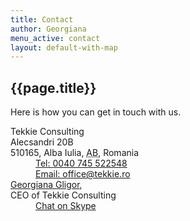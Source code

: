 ```yaml
---
title: Contact
author: Georgiana
menu_active: contact
layout: default-with-map
---
```

<section class="section-contact">
  <div class="container">
  <div class="section-intro">
    <h2 class="section-intro-title">{{page.title}}</h2>
    <div class="section-summary"><p>Here is how you can get in touch with us.</p></div>
  </div>
    <div class="col-md-4 text-center margin-bottom">
        <i class="contact-icon ion-ios-location-outline"></i>
        <div class="organization-name">Tekkie Consulting</div>
        <div class="street-address">Alecsandri 20B</div>  
        <span class="postal-code">510165</span>, <span class="locality">Alba Iulia</span>, <abbr title="Alba" class="region">AB</abbr>,
        <span class="country-name">Romania</span>
    </div>
    <div class="col-md-4 text-center margin-bottom">
        <i class="contact-icon ion-ios-paperplane-outline"></i>
        <dd><a href="tel:0040 745 522548"> Tel: 0040 745 522548</a></dd>
        <dd><a href="mailto:office@tekkie.ro">Email: office@tekkie.ro</a></dd>
    </div>
    <div class="col-md-4 text-center margin-bottom">
        <i class="contact-icon ion-ios-person-outline"></i>
          <div><a class="fn url" href="http://gb.tekkie.ro/">Georgiana Gligor</a>,<br> CEO of   <span class="org vcard"><span class="url fn org" rel="group">Tekkie Consulting</span></span></div>
          <dd><a href="skype:georgiana.beju?chat">Chat on Skype</a></dd>
    </div>
  </div>

  <div class="container"><div id="map"></div></div>
</section>
